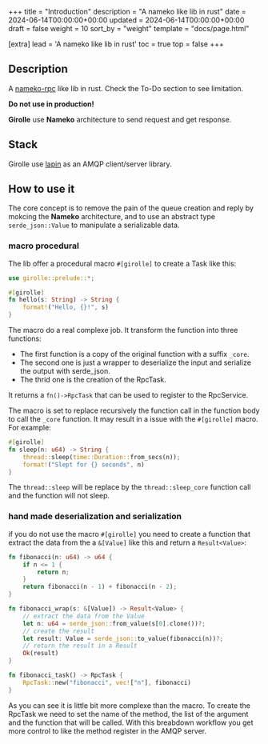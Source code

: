 +++
title = "Introduction"
description = "A nameko like lib in rust"
date = 2024-06-14T00:00:00+00:00
updated = 2024-06-14T00:00:00+00:00
draft = false
weight = 10
sort_by = "weight"
template = "docs/page.html"

[extra]
lead = 'A nameko like lib in rust'
toc = true
top = false
+++

## Description

A [nameko-rpc](https://github.com/nameko/nameko) like lib in rust. Check the To-Do
section to see limitation.

**Do not use in production!**

**Girolle** use **Nameko** architecture to send request and get response.

## Stack

Girolle use [lapin](https://github.com/amqp-rs/lapin) as an AMQP client/server library.

## How to use it

The core concept is to remove the pain of the queue creation and reply by
mokcing the **Nameko** architecture, and to use an abstract type
`serde_json::Value` to manipulate a serializable data.

### macro procedural

The lib offer a procedural macro `#[girolle]` to create a Task like this:

```rust
use girolle::prelude::*;

#[girolle]
fn hello(s: String) -> String {
    format!("Hello, {}!", s)
}
```

The macro do a real complexe job. It transform the function into three functions:

- The first function is a copy of the original function with a suffix `_core`.
- The second one is just a wrapper to deserialize the input and serialize the output with serde_json.
- The thrid one is the creation of the RpcTask.

It returns a `fn()->RpcTask` that can be used to register to the RpcService.

The macro is set to replace recursively the function call in the function body to
call the `_core` function.
It may result in a issue with the `#[girolle]` macro. For example:
```rust
#[girolle]
fn sleep(n: u64) -> String {
    thread::sleep(time::Duration::from_secs(n));
    format!("Slept for {} seconds", n)
}
```
The `thread::sleep` will be replace by the `thread::sleep_core` function call
and the function will not sleep.

### hand made deserialization and serialization

if you do not use the macro `#[girolle]` you need to create a function that
extract the data from the a `&[Value]` like this and return a `Result<Value>`:

```rust
fn fibonacci(n: u64) -> u64 {
    if n <= 1 {
        return n;
    }
    return fibonacci(n - 1) + fibonacci(n - 2);
}

fn fibonacci_wrap(s: &[Value]) -> Result<Value> {
    // extract the data from the Value
    let n: u64 = serde_json::from_value(s[0].clone())?;
    // create the result
    let result: Value = serde_json::to_value(fibonacci(n))?;
    // return the result in a Result
    Ok(result)
}

fn fibonacci_task() -> RpcTask {
    RpcTask::new("fibonacci", vec!["n"], fibonacci)
}
```

As you can see it is little bit more complexe than the macro. To create the RpcTask we need to
set the name of the method, the list of the argument and the function that will be called. With this breabdown
workflow you get more control to like the method register in the AMQP server.